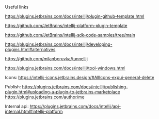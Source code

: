 Useful links

https://plugins.jetbrains.com/docs/intellij/plugin-github-template.html

https://github.com/JetBrains/intellij-platform-plugin-template

https://github.com/JetBrains/intellij-sdk-code-samples/tree/main

https://plugins.jetbrains.com/docs/intellij/developing-plugins.html#alternatives

https://github.com/milanboruvka/tunnellij

https://plugins.jetbrains.com/docs/intellij/tool-windows.html


Icons: https://intellij-icons.jetbrains.design/#AllIcons-expui-general-delete

Publish: 
https://plugins.jetbrains.com/docs/intellij/publishing-plugin.html#uploading-a-plugin-to-jetbrains-marketplace
https://plugins.jetbrains.com/author/me

Internal api: https://plugins.jetbrains.com/docs/intellij/api-internal.html#intellij-platform
